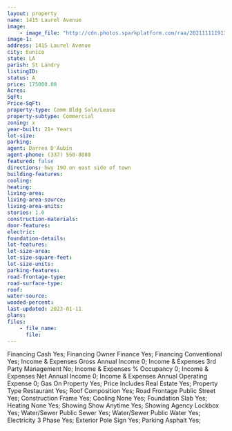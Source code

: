 ```yaml
---
layout: property
name: 1415 Laurel Avenue
image:
    - image_file: "http://cdn.photos.sparkplatform.com/raa/20211111191312369257000000.jpg"
image-1:
address: 1415 Laurel Avenue
city: Eunice
state: LA
parish: St Landry
listingID: 
status: A
price: 175000.00
Acres: 
SqFt: 
Price-SqFt: 
property-type: Comm Bldg Sale/Lease
property-subtype: Commercial
zoning: x
year-built: 21+ Years
lot-size: 
parking: 
agent: Darren D'Aubin
agent-phone: (337) 550-8080
featured: false
directions: hwy 190 on east side of town
building-features: 
cooling: 
heating: 
living-area: 
living-area-source: 
living-area-units: 
stories: 1.0
construction-materials: 
door-features: 
electric: 
foundation-details: 
lot-features: 
lot-size-area: 
lot-size-square-feet: 
lot-size-units: 
parking-features: 
road-frontage-type: 
road-surface-type: 
roof: 
water-source: 
wooded-percent: 
last-updated: 2023-01-11
plans: 
files:
    - file_name:
      file:
---
```

Financing	Cash	Yes;
Financing	Owner Finance	Yes;
Financing	Conventional	Yes;
Income & Expenses	Gross Annual Income	0;
Income & Expenses	3rd Party Management	No;
Income & Expenses	% Occupancy	0;
Income & Expenses	Net Annual Income	0;
Income & Expenses	Annual Operating Expense	0;
Gas	On Property	Yes;
Price Includes	Real Estate	Yes;
Property Type	Restaurant	Yes;
Roof	Composition	Yes;
Road Frontage	Public Street	Yes;
Construction	Frame	Yes;
Cooling	None	Yes;
Foundation	Slab	Yes;
Heating	None	Yes;
Showing	Show Anytime	Yes;
Showing	Agency Lockbox	Yes;
Water/Sewer	Public Sewer	Yes;
Water/Sewer	Public Water	Yes;
Electricity	3 Phase	Yes;
Exterior	Pole Sign	Yes;
Parking	Asphalt	Yes;

